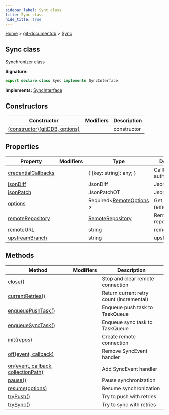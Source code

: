 ```yaml
---
sidebar_label: Sync class
title: Sync class
hide_title: true
---
```


[Home](./index.md) &gt; [git-documentdb](./git-documentdb.md) &gt; [Sync](./git-documentdb.sync.md)

## Sync class

Synchronizer class

<b>Signature:</b>

```typescript
export declare class Sync implements SyncInterface 
```
<b>Implements:</b> [SyncInterface](./git-documentdb.syncinterface.md)

## Constructors

|  Constructor | Modifiers | Description |
|  --- | --- | --- |
|  [(constructor)(gitDDB, options)](./git-documentdb.sync._constructor_.md) |  | constructor |

## Properties

|  Property | Modifiers | Type | Description |
|  --- | --- | --- | --- |
|  [credentialCallbacks](./git-documentdb.sync.credentialcallbacks.md) |  | { \[key: string\]: any; } | Callback for authentication |
|  [jsonDiff](./git-documentdb.sync.jsondiff.md) |  | JsonDiff | JsonDiff |
|  [jsonPatch](./git-documentdb.sync.jsonpatch.md) |  | JsonPatchOT | JsonPatch |
|  [options](./git-documentdb.sync.options.md) |  | Required&lt;[RemoteOptions](./git-documentdb.remoteoptions.md) &gt; | Get clone of remote options |
|  [remoteRepository](./git-documentdb.sync.remoterepository.md) |  | [RemoteRepository](./git-documentdb.remoterepository.md) | Remote repository |
|  [remoteURL](./git-documentdb.sync.remoteurl.md) |  | string | remoteURL |
|  [upstreamBranch](./git-documentdb.sync.upstreambranch.md) |  | string | upstreamBranch |

## Methods

|  Method | Modifiers | Description |
|  --- | --- | --- |
|  [close()](./git-documentdb.sync.close.md) |  | Stop and clear remote connection |
|  [currentRetries()](./git-documentdb.sync.currentretries.md) |  | Return current retry count (incremental) |
|  [enqueuePushTask()](./git-documentdb.sync.enqueuepushtask.md) |  | Enqueue push task to TaskQueue |
|  [enqueueSyncTask()](./git-documentdb.sync.enqueuesynctask.md) |  | Enqueue sync task to TaskQueue |
|  [init(repos)](./git-documentdb.sync.init.md) |  | Create remote connection |
|  [off(event, callback)](./git-documentdb.sync.off.md) |  | Remove SyncEvent handler |
|  [on(event, callback, collectionPath)](./git-documentdb.sync.on.md) |  | Add SyncEvent handler |
|  [pause()](./git-documentdb.sync.pause.md) |  | Pause synchronization |
|  [resume(options)](./git-documentdb.sync.resume.md) |  | Resume synchronization |
|  [tryPush()](./git-documentdb.sync.trypush.md) |  | Try to push with retries |
|  [trySync()](./git-documentdb.sync.trysync.md) |  | Try to sync with retries |

